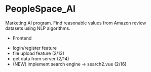 # PeopleSpace_AI
Marketing AI program. Find reasonable values from Amazon review datasets using NLP algorithms.

- Frontend
* login/register feature
* file upload feature (2/13)
* get data from server (2/14)
* (NEW) implement search engine -> search2.vue (2/16)

